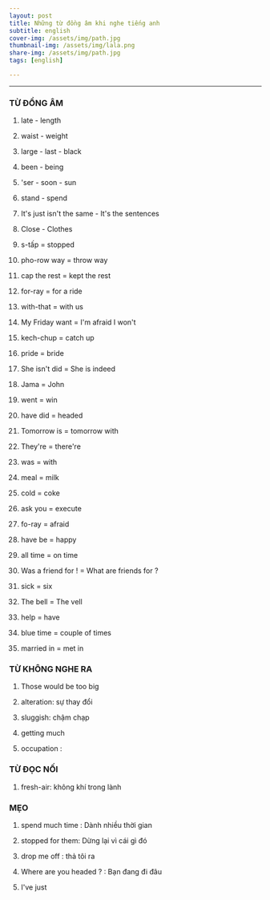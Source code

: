 ```yaml
---
layout: post
title: Những từ đồng âm khi nghe tiếng anh
subtitle: english
cover-img: /assets/img/path.jpg
thumbnail-img: /assets/img/lala.png
share-img: /assets/img/path.jpg
tags: [english]

---
```



<style TYPE="text/css">
code.has-jax {font: inherit; font-size: 100%; background: inherit; border: inherit;}
</style>
<script type="text/x-mathjax-config">
MathJax.Hub.Config({
    tex2jax: {
        inlineMath: [['$','$'], ['\\(','\\)']],
        skipTags: ['script', 'noscript', 'style', 'textarea', 'pre'] // removed 'code' entry
    }
});
MathJax.Hub.Queue(function() {
    var all = MathJax.Hub.getAllJax(), i;
    for(i = 0; i < all.length; i += 1) {
        all[i].SourceElement().parentNode.className += ' has-jax';
    }
});
</script>
<script type="text/javascript" src="https://cdnjs.cloudflare.com/ajax/libs/mathjax/2.7.4/MathJax.js?config=TeX-AMS_HTML-full"></script>

----------------

### TỪ ĐỒNG ÂM
1. late - length

2. waist - weight

3. large - last - black

4. been - being

5. 'ser - soon - sun 

6. stand - spend 

7. It's just isn't the same - It's the sentences

8. Close - Clothes

9. s-tấp = stopped 

10. pho-row way = throw way 

11. cap the rest = kept the rest 

12. for-ray = for a ride

13. with-that = with us 

14. My Friday want = I'm afraid I won't

15. kech-chup = catch up

16. pride = bride

17. She isn't did = She is indeed 

18. Jama = John 

19. went = win 

20. have did = headed 

21. Tomorrow is = tomorrow with

22. They're = there're

23. was = with

24. meal = milk

25. cold = coke

26. ask you = execute 

27. fo-ray = afraid

28. have be = happy

29. all time = on time

30. Was a friend for !  = What are friends for ?

31. sick = six

32. The bell = The vell

33. help = have

34. blue time = couple of times

35. married in = met in 

### TỪ KHÔNG NGHE RA

1. Those would be too big

2. alteration: sự thay đổi

3. sluggish: chậm chạp

4. getting much

5. occupation : 

### TỪ ĐỌC NỐI

1. fresh-air: không khí trong lành

### MẸO

1. spend much time : Dành nhiều thời gian

2. stopped for them: Dừng lại vì cái gì đó

3. drop me off :  thả tôi ra

4. Where are you headed ? : Bạn đang đi đâu

5. I've just














